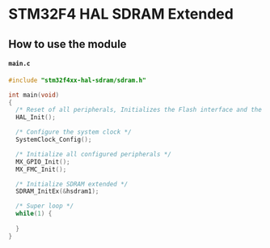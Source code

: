 # STM32F4 HAL SDRAM Extended

## How to use the module

#### **`main.c`**

```c
#include "stm32f4xx-hal-sdram/sdram.h"

int main(void)
{
  /* Reset of all peripherals, Initializes the Flash interface and the Systick. */
  HAL_Init();

  /* Configure the system clock */
  SystemClock_Config();

  /* Initialize all configured peripherals */
  MX_GPIO_Init();
  MX_FMC_Init();

  /* Initialize SDRAM extended */
  SDRAM_InitEx(&hsdram1);

  /* Super loop */
  while(1) {
    
  }
}
```
